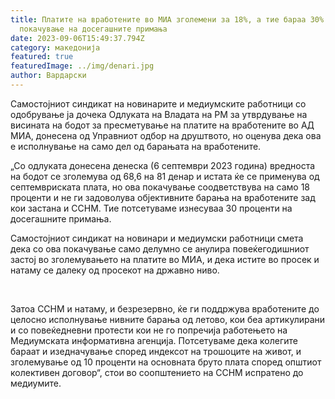 ```yaml
---
title: Платите на вработените во МИА зголемени за 18%, а тие бараа 30%
  покачување на досегашните примања
date: 2023-09-06T15:49:37.794Z
category: македонија
featured: true
featuredImage: ../img/denari.jpg
author: Вардарски
---
```

<!--StartFragment-->

Самостојниот синдикат на новинарите и медиумските работници со одобрување ја дочека Одлуката на Владата на РМ за утврдување на висината на бодот за пресметување на платите на вработените во АД МИА, донесена од Управниот одбор на друштвото, но оценува дека ова е исполнување на само дел од барањата на вработените.

„Со одлуката донесена денеска (6 септември 2023 година) вредноста на бодот се зголемува од 68,6 на 81 денар и истата ќе се применува од септемвриската плата, но ова покачување соодветствува на само 18 проценти и не ги задоволува објективните барања на вработените зад кои застана и ССНМ. Тие потсетуваме изнесуваа 30 проценти на досегашните примања.

Самостојниот синдикат на новинари и медиумски работници смета дека со ова покачување само делумно се анулира повеќегодишниот застој во зголемувањето на платите во МИА, и дека истите во просек и натаму се далеку од просекот на државно ниво.

 

Затоа ССНМ и натаму, и безрезервно, ќе ги поддржува вработените до целосно исполнување нивните барања од летово, кои беа артикулирани и со повеќедневни протести кои не го попречија работењето на Медиумската информативна агенција. Потсетуваме дека колегите бараат и изедначување според индексот на трошоците на живот, и зголемување од 10 проценти на основната бруто плата според општиот колективен договор“, стои во соопштението на ССНМ испратено до медиумите.

<!--EndFragment-->